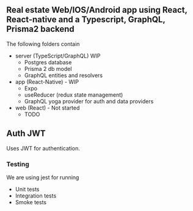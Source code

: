 ## Real estate Web/IOS/Android app using React, React-native and a Typescript, GraphQL, Prisma2 backend

The following folders contain

- server (TypeScript/GraphQL) WIP
    - Postgres database
    - Prisma 2 db model
    - GraphQL entities and resolvers
- app (React-Native) - WIP
    - Expo
    - useReducer (redux state management)
    - GraphQL yoga provider for auth and data providers
- web (React) - Not started
    - TODO

## Auth JWT

Uses JWT for authentication.
### Testing

We are using jest for running

- Unit tests
- Integration tests
- Smoke tests